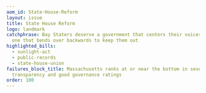 ```yaml
---
aom_id: State-House-Reform
layout: issue
title: State House Reform
logo: landmark
catchphrase: Bay Staters deserve a government that centers their voices — not
  one that bends over backwards to keep them out
highlighted_bills:
  - sunlight-act
  - public-records
  - state-house-union
failures_block_title: Massachusetts ranks at or near the bottom in several
  transparency and good governance ratings
order: 100
---
```

